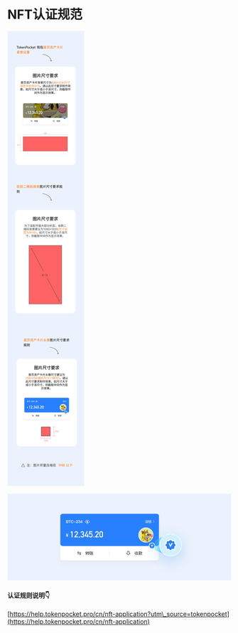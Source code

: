 # NFT认证规范

![](../.gitbook/assets/中文.png)

![](../.gitbook/assets/认证-zh.png)

#### 认证规则说明👇

[https://help.tokenpocket.pro/cn/nft-application?utm\_source=tokenpocket](https://help.tokenpocket.pro/cn/nft-application)
